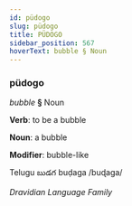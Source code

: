 ```yaml
---
id: püdogo
slug: püdogo
title: PÜDOGO
sidebar_position: 567
hoverText: bubble § Noun
---
```


### püdogo

*bubble* **§** Noun

**Verb**: to be a bubble

**Noun**: a bubble

**Modifier**: bubble-like

Telugu బుడగ buḍaga /buɖaga/

*Dravidian Language Family*
